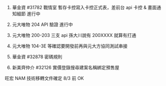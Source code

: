 1. 華金資 #31782 戰情室 暫存卡控寫入卡控正式表，差前台 api 卡控 & 畫面通知細節 進行中

2. 元大唯物 204 API 驗證 進行中
3. 元大唯物 200-203 三支 api 孫大川說有 200XXXX 就算有打通
4. 元大唯物 104-3E 等確認要開發前再與元大方協同測試串接

5. 華金資 #32878 密碼規則
6. 新美齊仲介 #32126 實價登錄搜尋建案名稱綁定預售屋

旺宏 NAM 技術移轉文件確定 8/3 前 OK
